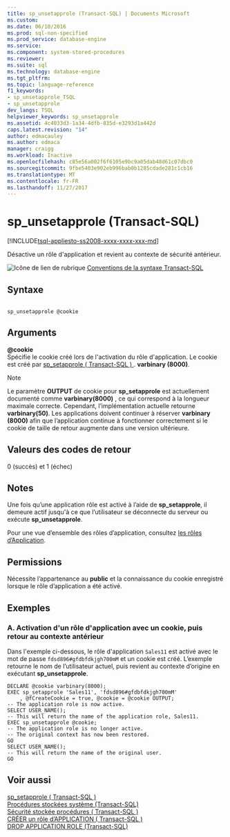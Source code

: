 ```yaml
---
title: sp_unsetapprole (Transact-SQL) | Documents Microsoft
ms.custom: 
ms.date: 06/10/2016
ms.prod: sql-non-specified
ms.prod_service: database-engine
ms.service: 
ms.component: system-stored-procedures
ms.reviewer: 
ms.suite: sql
ms.technology: database-engine
ms.tgt_pltfrm: 
ms.topic: language-reference
f1_keywords:
- sp_unsetapprole_TSQL
- sp_unsetapprole
dev_langs: TSQL
helpviewer_keywords: sp_unsetapprole
ms.assetid: 4c4033d3-1a34-4dfb-835d-e3293d1a442d
caps.latest.revision: "14"
author: edmacauley
ms.author: edmaca
manager: craigg
ms.workload: Inactive
ms.openlocfilehash: c85e56a002f6f6105e9bc9a05dab48d61c07dbc0
ms.sourcegitcommit: 9fbe5403e902eb996bab0b1285cdade281c1cb16
ms.translationtype: MT
ms.contentlocale: fr-FR
ms.lasthandoff: 11/27/2017
---
```

# <a name="spunsetapprole-transact-sql"></a>sp_unsetapprole (Transact-SQL)
[!INCLUDE[tsql-appliesto-ss2008-xxxx-xxxx-xxx-md](../../includes/tsql-appliesto-ss2008-xxxx-xxxx-xxx-md.md)]

  Désactive un rôle d'application et revient au contexte de sécurité antérieur.  
  
 ![Icône de lien de rubrique](../../database-engine/configure-windows/media/topic-link.gif "Icône lien de rubrique") [Conventions de la syntaxe Transact-SQL](../../t-sql/language-elements/transact-sql-syntax-conventions-transact-sql.md)  
  
## <a name="syntax"></a>Syntaxe  
  
```  
  
sp_unsetapprole @cookie   
```  
  
## <a name="arguments"></a>Arguments  
 **@cookie**  
 Spécifie le cookie créé lors de l'activation du rôle d'application. Le cookie est créé par [sp_setapprole &#40; Transact-SQL &#41; ](../../relational-databases/system-stored-procedures/sp-setapprole-transact-sql.md). **varbinary (8000)**.  
  
> [!NOTE]  
>  Le paramètre **OUTPUT** de cookie pour **sp_setapprole** est actuellement documenté comme **varbinary(8000)** , ce qui correspond à la longueur maximale correcte. Cependant, l’implémentation actuelle retourne **varbinary(50)**. Les applications doivent continuer à réserver **varbinary (8000)** afin que l’application continue à fonctionner correctement si le cookie de taille de retour augmente dans une version ultérieure.  
  
## <a name="return-code-values"></a>Valeurs des codes de retour  
 0 (succès) et 1 (échec)  
  
## <a name="remarks"></a>Notes  
 Une fois qu’une application rôle est activé à l’aide de **sp_setapprole**, il demeure actif jusqu'à ce que l’utilisateur se déconnecte du serveur ou exécute **sp_unsetapprole**.  
  
 Pour une vue d’ensemble des rôles d’application, consultez [les rôles d’Application](../../relational-databases/security/authentication-access/application-roles.md).  
  
## <a name="permissions"></a>Permissions  
 Nécessite l’appartenance au **public** et la connaissance du cookie enregistré lorsque le rôle d’application a été activé.  
  
## <a name="examples"></a>Exemples  
  
### <a name="activating-an-application-role-with-a-cookie-then-reverting-to-the-previous-context"></a>A. Activation d'un rôle d'application avec un cookie, puis retour au contexte antérieur  
 Dans l'exemple ci-dessous, le rôle d'application `Sales11` est activé avec le mot de passe `fdsd896#gfdbfdkjgh700mM` et un cookie est créé. L’exemple retourne le nom de l’utilisateur actuel, puis revient au contexte d’origine en exécutant **sp_unsetapprole**.  
  
```  
DECLARE @cookie varbinary(8000);  
EXEC sp_setapprole 'Sales11', 'fdsd896#gfdbfdkjgh700mM'  
    , @fCreateCookie = true, @cookie = @cookie OUTPUT;  
-- The application role is now active.  
SELECT USER_NAME();  
-- This will return the name of the application role, Sales11.  
EXEC sp_unsetapprole @cookie;  
-- The application role is no longer active.  
-- The original context has now been restored.  
GO  
SELECT USER_NAME();  
-- This will return the name of the original user.   
GO   
```  
  
## <a name="see-also"></a>Voir aussi  
 [sp_setapprole &#40; Transact-SQL &#41;](../../relational-databases/system-stored-procedures/sp-setapprole-transact-sql.md)   
 [Procédures stockées système &#40;Transact-SQL&#41;](../../relational-databases/system-stored-procedures/system-stored-procedures-transact-sql.md)   
 [Sécurité stockée procédures &#40; Transact-SQL &#41;](../../relational-databases/system-stored-procedures/security-stored-procedures-transact-sql.md)   
 [CRÉER un rôle d’APPLICATION &#40; Transact-SQL &#41;](../../t-sql/statements/create-application-role-transact-sql.md)   
 [DROP APPLICATION ROLE &#40;Transact-SQL&#41;](../../t-sql/statements/drop-application-role-transact-sql.md)  
  
  
